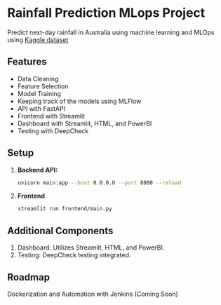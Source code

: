 # Rainfall Prediction MLops Project

Predict next-day rainfall in Australia using machine learning and MLOps using [Kaggle dataset]( https://www.kaggle.com/datasets/jsphyg/weather-dataset-rattle-package)

## Features

- Data Cleaning
- Feature Selection
- Model Training
- Keeping track of the models using MLFlow
- API with FastAPI
- Frontend with Streamlit
- Dashboard with Streamlit, HTML, and PowerBI
- Testing with DeepCheck

## Setup

1. **Backend API:**
   ```bash
   uvicorn main:app --host 0.0.0.0 --port 8000 --reload
2. **Frontend**
   ```bash
   streamlit run frontend/main.py
## Additional Components
1. Dashboard:
Utilizes Streamlit, HTML, and PowerBI.
2. Testing:
DeepCheck testing integrated.

## Roadmap
Dockerization and Automation with Jenkins (Coming Soon)

